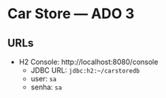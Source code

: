 # Car Store — ADO 3

## URLs
- H2 Console: http://localhost:8080/console
  - JDBC URL: `jdbc:h2:~/carstoredb`
  - user: `sa`
  - senha: `sa`
